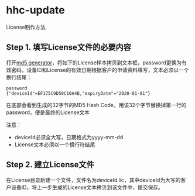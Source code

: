 hhc-update
=========

License制作方法.


Step 1. 填写License文件的必要内容
-------------------------
打开[md5 generator](http://www.tools4noobs.com/online_php_functions/md5)，将如下的License样本拷贝到文本框，password更换为有效密码，设备ID和License的有效日期根据客户的申请资料填写，文本必须以一个换行结尾：
```
password
{"deviceId"=EF175C9D50C10A4B,"expiryDate"="2020-01-01"}
```

在底部会看到生成的32字节的MD5 Hash Code，用该32个字节替换掉第一行的password，便是最终的License文本

 注意：
  - deviceId必须全大写，日期格式为yyyy-mm-dd
  - License文本必须以一个换行符结尾


Step 2. 建立License文件
-----------------------
在License目录新建一个文件，文件名为deviceId.lic，其中deviceId为大写的客户设备ID，将上一步生成的License文本拷贝到该文件中，提交保存。

